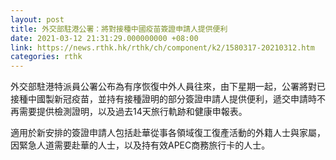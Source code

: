 ```yaml
---
layout: post
title: 外交部駐港公署：將對接種中國疫苗簽證申請人提供便利
date: 2021-03-12 21:31:29.000000000 +08:00
link: https://news.rthk.hk/rthk/ch/component/k2/1580317-20210312.htm
categories: rthk
---
```


外交部駐港特派員公署公布為有序恢復中外人員往來，由下星期一起，公署將對已接種中國製新冠疫苗，並持有接種證明的部分簽證申請人提供便利，遞交申請時不再需要提供檢測證明，以及過去14天旅行軌跡和健康申報表。

適用於新安排的簽證申請人包括赴華從事各領域復工復產活動的外籍人士與家屬，因緊急人道需要赴華的人士，以及持有效APEC商務旅行卡的人士。
